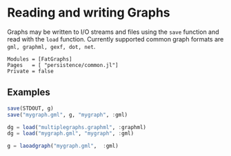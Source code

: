 # Reading and writing Graphs

Graphs may be written to I/O streams and files using the `save` function and
read with the `load` function. Currently supported common graph formats are `gml, graphml, gexf, dot, net`.

```@autodocs
Modules = [FatGraphs]
Pages   = [ "persistence/common.jl"]
Private = false
```

## Examples

```julia
save(STDOUT, g)
save("mygraph.gml", g, "mygraph", :gml)

dg = load("multiplegraphs.graphml", :graphml)
dg = load("mygraph.gml", "mygraph", :gml)

g = laoadgraph("mygraph.gml",  :gml)

```

